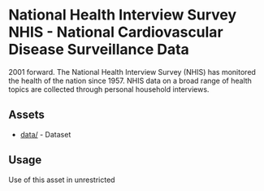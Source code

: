 # National Health Interview Survey NHIS - National Cardiovascular Disease Surveillance Data
2001 forward. The National Health Interview Survey (NHIS) has monitored the health of the nation since 1957. NHIS data on a broad range of health topics are collected through personal household interviews.

## Assets 
* [data/](data/) - Dataset

## Usage 
Use of this asset in unrestricted